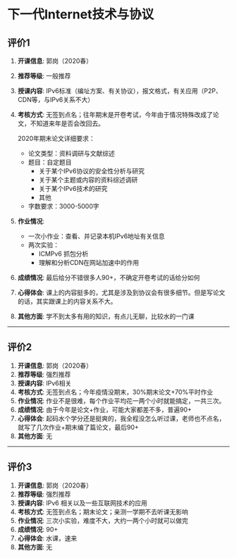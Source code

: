 # 下一代Internet技术与协议

## 评价1

1. **开课信息**: 郭岗（2020春）
2. **推荐等级**: 一般推荐
3. **授课内容**: IPv6标准（编址方案、有关协议），报文格式，有关应用（P2P、CDN等，与IPv6关系不大）
4. **考核方式**: 无签到点名；往年期末是开卷考试，今年由于情况特殊改成了论文，不知道来年是否会改回去。

    2020年期末论文详细要求：
    - 论文类型：资料调研与文献综述
    - 题目：自定题目
        - 关于某个IPv6协议的安全性分析与研究
        - 关于某个主题或内容的资料综述调研
        - 关于某个IPv6技术的研究
        - 其他
    - 字数要求：3000-5000字
5. **作业情况**:
    - 一次小作业：查看、并记录本机IPv6地址有关信息
    - 两次实验：
        - ICMPv6 抓包分析
        - 理解和分析CDN在网站加速中的作用
6. **成绩情况**: 最后给分不错很多人90+，不确定开卷考试的话给分如何
7. **心得体会**: 课上的内容挺多的，尤其是涉及到协议会有很多细节。但是写论文的话，其实跟课上的内容关系不大。
8. **其他方面**: 学不到太多有用的知识，有点儿无聊，比较水的一门课

---

## 评价2

1. **开课信息**: 郭岗（2020春）
2. **推荐等级**: 强烈推荐
3. **授课内容**: IPv6相关
4. **考核方式**: 无签到点名；今年疫情没期末，30%期末论文+70%平时作业
5. **作业情况**: 作业不是很难，每个作业平均花一两个小时就能搞定，一共三次。
6. **成绩情况**: 由于今年是论文+作业，可能大家都差不多，普遍90+
7. **心得体会**: 起码水个学分还是挺爽的，我全程没怎么听过课，老师也不点名，就写了几次作业+期末编了篇论文，最后90+
8. **其他方面**: 无

---

## 评价3

1. **开课信息**: 郭岗（2020春）
2. **推荐等级**: 强烈推荐
3. **授课内容**: IPv6 相关以及一些互联网技术的应用
4. **考核方式**: 无签到点名；期末论文；亲测一学期不去听课无影响
5. **作业情况**: 三次小实验，难度不大，大约一两个小时就可以做完
6. **成绩情况**: 90+
7. **心得体会**: 水课，速来
8. **其他方面**: 无
